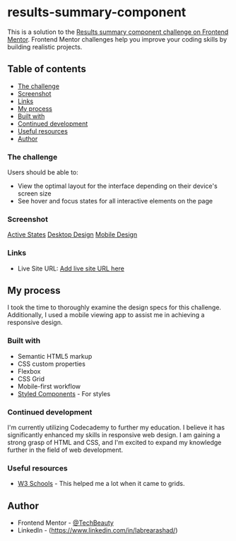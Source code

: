 # results-summary-component
This is a solution to the [Results summary component challenge on Frontend Mentor](https://www.frontendmentor.io/challenges/results-summary-component-CE_K6s0maV). Frontend Mentor challenges help you improve your coding skills by building realistic projects. 

## Table of contents

  - [The challenge](#the-challenge)
  - [Screenshot](#screenshot)
  - [Links](#links)
  - [My process](#my-process)
  - [Built with](#built-with)
  - [Continued development](#continued-development)
  - [Useful resources](#useful-resources)
  - [Author](#author)


### The challenge

Users should be able to:

- View the optimal layout for the interface depending on their device's screen size
- See hover and focus states for all interactive elements on the page

### Screenshot

[Active States](./design/active-states.jpg)
[Desktop Design](./design/desktop-design.jpg)
[Mobile Design](./design/mobile-design.jpg)



### Links

- Live Site URL: [Add live site URL here](https://your-live-site-url.com)


## My process

I took the time to thoroughly examine the design specs for this challenge. Additionally, I used a mobile viewing app to assist me in achieving a responsive design.


### Built with

- Semantic HTML5 markup
- CSS custom properties
- Flexbox
- CSS Grid
- Mobile-first workflow
- [Styled Components](https://styled-components.com/) - For styles



### Continued development

I'm currently utilizing Codecademy to further my education. I believe it has significantly enhanced my skills in responsive web design. I am gaining a strong grasp of HTML and CSS, and I'm excited to expand my knowledge further in the field of web development.



### Useful resources

- [W3 Schools](https://www.w3schools.com/css/css_grid_item.asp) - This helped me a lot when it came to grids.


## Author

- Frontend Mentor - [@TechBeauty](https://www.frontendmentor.io/profile/TechBeauty)
- LinkedIn - (https://www.linkedin.com/in/labrearashad/)
